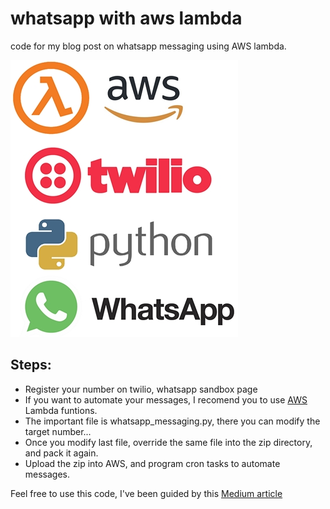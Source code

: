 # whatsapp with aws lambda
code for my blog post on whatsapp messaging using AWS lambda.

![Technology stack used](tech_used.jpeg)


## Steps:

* Register your number on twilio, whatsapp sandbox page
* If you want to automate your messages, I recomend you to use [AWS](https://aws.amazon.com/es/lambda/features/) Lambda funtions.
* The important file is whatsapp_messaging.py, there you can modify the target number...
* Once you modify last file, override the same file into the zip directory, and pack it again.
* Upload the zip into AWS, and program cron tasks to automate messages.


Feel free to use this code, I've been guided by this [Medium article](https://medium.com/better-programming/i-wrote-a-script-to-whatsapp-my-parents-every-morning-in-just-20-lines-of-python-code-5d203c3b36c1)



